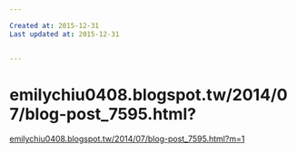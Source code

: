 ```yaml
---

Created at: 2015-12-31
Last updated at: 2015-12-31


---
```


# emilychiu0408.blogspot.tw/2014/07/blog-post_7595.html?


[emilychiu0408.blogspot.tw/2014/07/blog-post_7595.html?m=1](http://emilychiu0408.blogspot.tw/2014/07/blog-post_7595.html?m=1)

